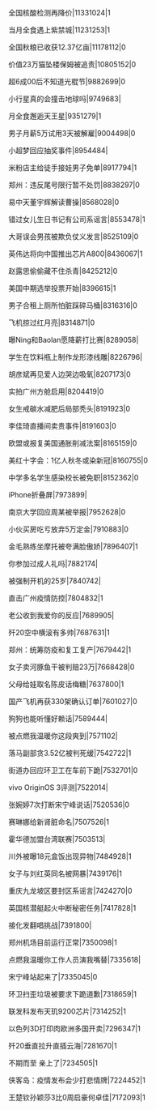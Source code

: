全国核酸检测再降价|11331024|1

当月全食遇上紫禁城|11231253|1

全国秋粮已收获12.37亿亩|11178112|0

价值23万猫坠楼保姆被追责|10805152|0

超6成00后不知道光棍节|9882699|0

小行星真的会撞击地球吗|9749683|

月全食邂逅天王星|9351279|1

男子月薪5万试用3天被解雇|9004498|0

小超梦回应抽奖事件|8954484|

米粉店主给徒手接娃男子免单|8917794|1

郑州：违反尾号限行暂不处罚|8838297|0

易中天董宇辉解读曹操|8568028|0

错过女儿生日书记有公司系谣言|8553478|1

大哥误会男孩被欺负仗义发言|8525109|0

英伟达将向中国推出芯片A800|8436067|1

赵露思偷偷藏不住杀青|8425212|0

美国中期选举投票开始|8396615|1

男子合租上厕所怕脏踩碎马桶|8316316|0

飞机掠过红月亮|8314871|0

曝Ning和Baolan愿降薪打比赛|8289058|

学生在饮料瓶上制作龙形漆线雕|8226796|

胡彦斌再见爱人边哭边吸氧|8207173|0

实拍广州方舱启用|8204419|0

女生戒碳水减肥后局部秃头|8191923|0

李佳琦直播间卖贵事件|8191603|0

欧盟或报复美国通胀削减法案|8165159|0

美红十字会：1亿人秋冬或染新冠|8160755|0

中学多名学生感染校长被免职|8152362|0

iPhone折叠屏|7973899|

南京大学回应周某被举报|7952628|0

小伙买房吃亏放弃5万定金|7910883|0

金毛熟练坐摩托被夸满脸傲娇|7896407|1

你参加过成人礼吗|7882174|

被强制开机的25岁|7840742|

直击广州疫情防控|7804832|1

老公收到我爱你的反应|7689905|

歼20空中横滚有多帅|7687631|1

郑州：统筹防疫和复工复产|7679442|1

女子卖河豚鱼干被判赔23万|7668428|0

父母给娃取名陈皮话梅糖|7637800|1

国产飞机再获330架确认订单|7601027|0

狗狗也能听懂好赖话|7589444|

被点燃我温暖你这段爽到|7571102|

落马副部贪3.52亿被判死缓|7542722|1

街道办回应环卫工在车前下跪|7532701|0

vivo OriginOS 3评测|7522014|

张婉婷7次打断宋宁峰说话|7520536|0

赛琳娜给新肾脏命名|7507526|1

霍华德加盟台湾联赛|7503513|

川外被曝18元盒饭出现异物|7484928|1

女子与刘红英同名被网暴|7439176|1

重庆九龙坡区要封区系谣言|7424270|0

英国核潜艇起火中断秘密任务|7417828|1

接化发翻唱挑战|7391800|

郑州机场目前运行正常|7350098|1

点燃我温暖你工作人员演我嘴替|7335618|

宋宁峰站起来了|7335045|0

环卫扫歪垃圾被要求下跪道歉|7318659|1

联发科发布天玑9200芯片|7314252|1

以色列3D打印肉欧洲多国开卖|7296347|1

歼20垂直拉升直插云海|7281670|1

不期而至 亲上了|7234505|1

侠客岛：疫情发布会少打悲情牌|7224452|1

王楚钦孙颖莎3比0周启豪何卓佳|7172093|1

